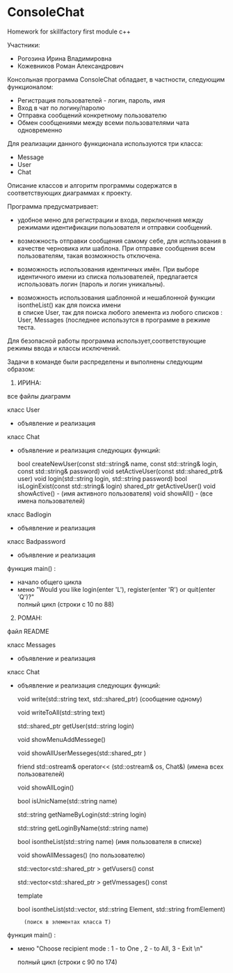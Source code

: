 # ConsoleChat
Homework for skillfactory first module c++

Участники:
- Рогозина Ирина Владимировна
- Кожевников Роман Александрович

Консольная программа ConsoleChat обладает, в частности, следующим функционалом:

- Регистрация пользователей - логин, пароль, имя
- Вход в чат по логину/паролю
- Отправка сообщений конкретному пользователю
- Обмен сообщениями между всеми пользователями чата одновременно

Для реализации данного функционала используются три класса:
- Message
- User 
- Chat

Описание классов и алгоритм программы содержатся в соответствующих диаграммах к проекту.

Программа предусматривает:
 
 - удобное меню для регистрации и входа, перключения между режимами идентификации пользователя 
   и отправки сообщений.

 - возможность отправки сообщения самому себе, для испльзования в качестве 
   черновика или шаблона. При отправке сообщения всем пользователям, такая возможность отключена.

 - возможность использования идентичных имён. При выборе идентичного имени 
    из списка пользователей, предлагается использовать логин (пароль и логин уникальны).  
 
 - возможность использования шаблонной и нешаблонной функции isontheList() как для поиска имени  
   в списке User, так для поиска любого элемента из любого списков : User, Messages (последнее 
   использутся в программе в режиме теста.
 
Для безопасной работы программа использует,соответствующие режимы ввода и классы исключений. 
 
 Задачи в команде были распределены и выполнены следующим образом:

1) ИРИНА:

все файлы диаграмм 

класс User 
- объявление и реализация

класс Chat
- объявление и реализация следующих функций:

  bool createNewUser(const std::string& name, const std::string& login, const std::string& password) 
  void setActiveUser(const std::shared_ptr<User>& user) 
  void login(std::string login, std::string password) 
  bool isLoginExist(const std::string& login) 
  shared_ptr <User> getActiveUser() 
  void showActive() - (имя активного пользователя)
  void showAll() - (все имена пользователей)

класс Badlogin

- объявление и реализация

класс Badpassword

- объявление и реализация

функция main() :

  - начало общего цикла
  - меню "Would you like login(enter 'L'), register(enter 'R') or quit(enter 'Q')?"  
    полный цикл (строки с 10 по 88) 

2) РОМАН:  

файл README

класс Messages 
- объявление и реализация

класс Chat
- объявление и реализация следующих функций:

    void write(std::string text, std::shared_ptr<User>) (сообщение одному)
	
	void writeToAll(std::string text)
	
	std::shared_ptr <User> getUser(std::string login)
	
	void showMenuAddMessege() 
	
	void showAllUserMesseges(std::shared_ptr <User>) 
	
	friend std::ostream& operator<< (std::ostream& os, Chat&) (имена всех пользователей)
	
	void showAllLogin() 
	
	bool isUnicName(std::string name) 
	
	std::string getNameByLogin(std::string login) 
	
	std::string getLoginByName(std::string name) 
	
	bool isontheList(std::string name) (имя пользователя в списке)	
	
	void showAllMessages() 	(по пользователю)
	
	std::vector<std::shared_ptr <User>> getVusers() const 
	
	std::vector<std::shared_ptr <Message>> getVmessages() const 
	
	template <typename T>	
	
	bool isontheList(std::vector<T>, std::string Element, std::string fromElement) 
	
        (поиск в элементах классa T) 
        

функция main() :
  
  - меню "Choose recipient mode : 1 - to One , 2 - to All, 3 - Exit \n"  
  
    полный цикл (строки с 90 по 174) 
